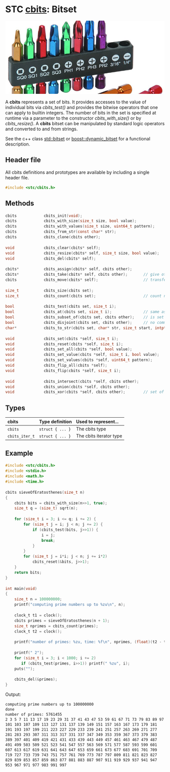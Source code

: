# STC [cbits](../stc/cbits.h): Bitset
![Bitset](pics/bitset.jpg)

A **cbits** represents a set of bits. It provides accesses to the value of individual bits via *cbits_test()* and provides the bitwise operators that one can apply to builtin integers. The number of bits in the set is specified at runtime via a parameter to the constructor *cbits_with_size()* or by *cbits_resize()*. A **cbits** bitset can be manipulated by standard logic operators and converted to and from strings.

See the c++ class [std::bitset](https://en.cppreference.com/w/cpp/utility/bitset) or
[boost::dynamic_bitset](https://www.boost.org/doc/libs/release/libs/dynamic_bitset/dynamic_bitset.html)
for a functional description.

## Header file

All cbits definitions and prototypes are available by including a single header file.

```c
#include <stc/cbits.h>
```
## Methods

```c
cbits            cbits_init(void);
cbits            cbits_with_size(size_t size, bool value);
cbits            cbits_with_values(size_t size, uint64_t pattern);
cbits            cbits_from_str(const char* str);
cbits            cbits_clone(cbits other);

void             cbits_clear(cbits* self);
void             cbits_resize(cbits* self, size_t size, bool value);
void             cbits_del(cbits* self);

cbits*           cbits_assign(cbits* self, cbits other);
cbits*           cbits_take(cbits* self, cbits other);       // give other to self
cbits            cbits_move(cbits* self);                    // transfer self to caller

size_t           cbits_size(cbits set);
size_t           cbits_count(cbits set);                     // count number of bits set

bool             cbits_test(cbits set, size_t i);
bool             cbits_at(cbits set, size_t i);              // same as cbits_test()
bool             cbits_subset_of(cbits set, cbits other);    // is set a subset of other?
bool             cbits_disjoint(cbits set, cbits other);     // no common bits
char*            cbits_to_str(cbits set, char* str, size_t start, intptr_t stop);

void             cbits_set(cbits *self, size_t i);
void             cbits_reset(cbits *self, size_t i);
void             cbits_set_all(cbits *self, bool value);
void             cbits_set_value(cbits *self, size_t i, bool value);
void             cbits_set_values(cbits *self, uint64_t pattern);
void             cbits_flip_all(cbits *self);
void             cbits_flip(cbits *self, size_t i);

void             cbits_intersect(cbits *self, cbits other);
void             cbits_union(cbits *self, cbits other);
void             cbits_xor(cbits *self, cbits other);        // set of disjoint bits
```

## Types

| cbits               | Type definition           | Used to represent...         |
|:--------------------|:--------------------------|:-----------------------------|
| `cbits`             | `struct { ... }`          | The cbits type               |
| `cbits_iter_t`      | `struct { ... }`          | The cbits iterator type      |

## Example
```c
#include <stc/cbits.h>
#include <stdio.h>
#include <math.h>
#include <time.h>

cbits sieveOfEratosthenes(size_t n)
{
    cbits bits = cbits_with_size(n>>1, true);
    size_t q = (size_t) sqrt(n);

    for (size_t i = 3; i <= q; i += 2) {
        for (size_t j = i; j < n; j += 2) {
            if (cbits_test(bits, j>>1)) {
                i = j;
                break;
            }
        }
        for (size_t j = i*i; j < n; j += i*2)
            cbits_reset(&bits, j>>1);
    }
    return bits;
}

int main(void)
{
    size_t n = 100000000;
    printf("computing prime numbers up to %zu\n", n);

    clock_t t1 = clock();
    cbits primes = sieveOfEratosthenes(n + 1);
    size_t nprimes = cbits_count(primes);
    clock_t t2 = clock();

    printf("number of primes: %zu, time: %f\n", nprimes, (float)(t2 - t1)/CLOCKS_PER_SEC);

    printf(" 2");
    for (size_t i = 3; i < 1000; i += 2)
       if (cbits_test(primes, i>>1)) printf(" %zu", i);
    puts("");

    cbits_del(&primes);
}
```
Output:
```
computing prime numbers up to 100000000
done
number of primes: 5761455
2 3 5 7 11 13 17 19 23 29 31 37 41 43 47 53 59 61 67 71 73 79 83 89 97 101 103 107 109 113 127 131 137 139 149 151 157 163 167 173 179 181 191 193 197 199 211 223 227 229 233 239 241 251 257 263 269 271 277 281 283 293 307 311 313 317 331 337 347 349 353 359 367 373 379 383 389 397 401 409 419 421 431 433 439 443 449 457 461 463 467 479 487 491 499 503 509 521 523 541 547 557 563 569 571 577 587 593 599 601 607 613 617 619 631 641 643 647 653 659 661 673 677 683 691 701 709 719 727 733 739 743 751 757 761 769 773 787 797 809 811 821 823 827 829 839 853 857 859 863 877 881 883 887 907 911 919 929 937 941 947 953 967 971 977 983 991 997
```
